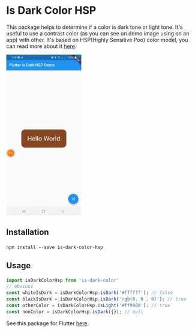 # Is Dark Color HSP


This package helps to determine if a color is dark tone or light tone. It's useful to use a contrast color (as you can see on demo image using on an app) with other. It's based on HSP(Highly Sensitive Poo) color model, you can read more about it [here](http://alienryderflex.com/hsp.html).

<img src="https://raw.githubusercontent.com/ajomuch92/flutter-is-dark-color-hsp/master/assets/demo.gif" width="200" height="429"/>

## Installation
`npm install --save is-dark-color-hsp`

## Usage

```javascript
import isDarkColorHsp from 'is-dark-color'
// obvious
const whiteIsDark = isDarkColorHsp.isDark('#ffffff'); // false
const blackIsDark = isDarkColorHsp.isDark('rgb(0, 0 , 0)'); // true
const otherColor = isDarkColorHsp.isLight('#ff9900'); // true
const nonColor = isDarkColorHsp.isDark({}); // null

```

See this package for Flutter [here](https://pub.dev/packages/flutter_is_dark_color_hsp).